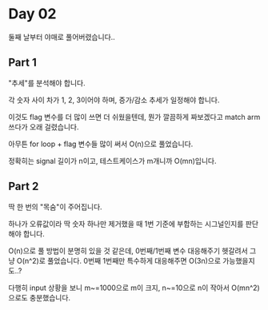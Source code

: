 # Day 02

둘째 날부터 야매로 풀어버렸습니다..

## Part 1

"추세"를 분석해야 합니다.

각 숫자 사이 차가 1, 2, 3이어야 하며, 증가/감소 추세가 일정해야 합니다.

이것도 flag 변수를 더 많이 쓰면 더 쉬웠을텐데, 뭔가 깔끔하게 짜보겠다고 match arm 쓰다가 오래 걸렸습니다.

아무튼 for loop + flag 변수들 많이 써서 O(n)으로 풀었습니다.

정확히는 signal 길이가 n이고, 테스트케이스가 m개니까 O(mn)입니다.

## Part 2

딱 한 번의 "목숨"이 주어집니다.

하나가 오류값이라 딱 숫자 하나만 제거했을 때 1번 기준에 부합하는 시그널인지를 판단해야 합니다.

O(n)으로 풀 방법이 분명히 있을 것 같은데, 0번째/1번째 변수 대응해주기 헷갈려서 그냥 O(n^2)로 풀었습니다.
0번째 1번째만 특수하게 대응해주면 O(3n)으로 가능했을지도..?

다행히 input 상황을 보니 m~=1000으로 m이 크지, n~=10으로 n이 작아서 O(mn^2)으로도 충분했습니다.
